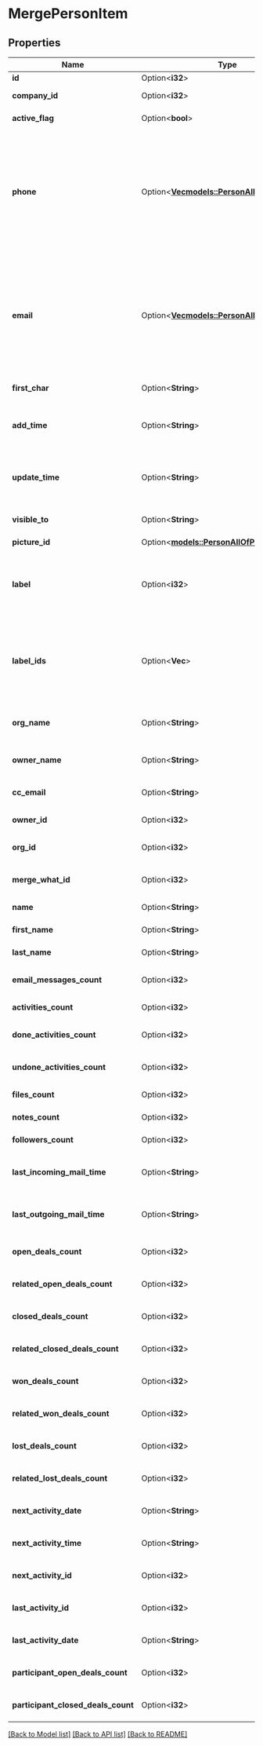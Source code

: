 # MergePersonItem

## Properties

Name | Type | Description | Notes
------------ | ------------- | ------------- | -------------
**id** | Option<**i32**> | The ID of the person | [optional]
**company_id** | Option<**i32**> | The ID of the company related to the person | [optional]
**active_flag** | Option<**bool**> | Whether the person is active or not | [optional]
**phone** | Option<[**Vec<models::PersonAllOfPhoneInner>**](Person_allOf_phone_inner.md)> | A phone number supplied as a string or an array of phone objects related to the person. The structure of the array is as follows: `[{ \"value\": \"12345\", \"primary\": \"true\", \"label\": \"mobile\" }]`. Please note that only `value` is required. | [optional]
**email** | Option<[**Vec<models::PersonAllOfEmailInner>**](Person_allOf_email_inner.md)> | An email address as a string or an array of email objects related to the person. The structure of the array is as follows: `[{ \"value\": \"mail@example.com\", \"primary\": \"true\", \"label\": \"main\" } ]`. Please note that only `value` is required. | [optional]
**first_char** | Option<**String**> | The first letter of the name of the person | [optional]
**add_time** | Option<**String**> | The date and time when the person was added/created. Format: YYYY-MM-DD HH:MM:SS | [optional]
**update_time** | Option<**String**> | The last updated date and time of the person. Format: YYYY-MM-DD HH:MM:SS | [optional]
**visible_to** | Option<**String**> | The visibility group ID of who can see the person | [optional]
**picture_id** | Option<[**models::PersonAllOfPictureId**](Person_allOf_picture_id.md)> |  | [optional]
**label** | Option<**i32**> | The label assigned to the person. When the `label` field is updated, the `label_ids` field value will be overwritten by the `label` field value. | [optional]
**label_ids** | Option<**Vec<i32>**> | The IDs of labels assigned to the person. When the `label_ids` field is updated, the `label` field value will be set to the first value of the `label_ids` field. | [optional]
**org_name** | Option<**String**> | The name of the organization associated with the person | [optional]
**owner_name** | Option<**String**> | The name of the owner associated with the person | [optional]
**cc_email** | Option<**String**> | The BCC email associated with the person | [optional]
**owner_id** | Option<**i32**> | The ID of the owner related to the person | [optional]
**org_id** | Option<**i32**> | The ID of the organization related to the person | [optional]
**merge_what_id** | Option<**i32**> | The ID of the person with what the main person was merged | [optional]
**name** | Option<**String**> | The name of the person | [optional]
**first_name** | Option<**String**> | The first name of the person | [optional]
**last_name** | Option<**String**> | The last name of the person | [optional]
**email_messages_count** | Option<**i32**> | The count of email messages related to the person | [optional]
**activities_count** | Option<**i32**> | The count of activities related to the person | [optional]
**done_activities_count** | Option<**i32**> | The count of done activities related to the person | [optional]
**undone_activities_count** | Option<**i32**> | The count of undone activities related to the person | [optional]
**files_count** | Option<**i32**> | The count of files related to the person | [optional]
**notes_count** | Option<**i32**> | The count of notes related to the person | [optional]
**followers_count** | Option<**i32**> | The count of followers related to the person | [optional]
**last_incoming_mail_time** | Option<**String**> | The date and time of the last incoming email associated with the person | [optional]
**last_outgoing_mail_time** | Option<**String**> | The date and time of the last outgoing email associated with the person | [optional]
**open_deals_count** | Option<**i32**> | The count of open deals related with the item | [optional]
**related_open_deals_count** | Option<**i32**> | The count of related open deals related with the item | [optional]
**closed_deals_count** | Option<**i32**> | The count of closed deals related with the item | [optional]
**related_closed_deals_count** | Option<**i32**> | The count of related closed deals related with the item | [optional]
**won_deals_count** | Option<**i32**> | The count of won deals related with the item | [optional]
**related_won_deals_count** | Option<**i32**> | The count of related won deals related with the item | [optional]
**lost_deals_count** | Option<**i32**> | The count of lost deals related with the item | [optional]
**related_lost_deals_count** | Option<**i32**> | The count of related lost deals related with the item | [optional]
**next_activity_date** | Option<**String**> | The date of the next activity associated with the deal | [optional]
**next_activity_time** | Option<**String**> | The time of the next activity associated with the deal | [optional]
**next_activity_id** | Option<**i32**> | The ID of the next activity associated with the deal | [optional]
**last_activity_id** | Option<**i32**> | The ID of the last activity associated with the deal | [optional]
**last_activity_date** | Option<**String**> | The date of the last activity associated with the deal | [optional]
**participant_open_deals_count** | Option<**i32**> | The count of open participant deals related with the item | [optional]
**participant_closed_deals_count** | Option<**i32**> | The count of closed participant deals related with the item | [optional]

[[Back to Model list]](../README.md#documentation-for-models) [[Back to API list]](../README.md#documentation-for-api-endpoints) [[Back to README]](../README.md)


